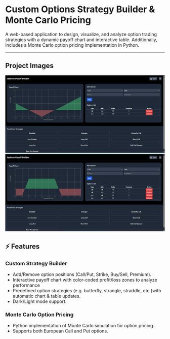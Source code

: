 # Custom Options Strategy Builder & Monte Carlo Pricing

A web-based application to design, visualize, and analyze option trading strategies with a dynamic payoff chart and interactive table. Additionally, includes a Monte Carlo option pricing implementation in Python.

---

##  Project Images

![Website Screenshot](<Images_Website/Image1.png>)
![Website Screenshot](<Images_Website/Image2.png>)
## ⚡ Features

### Custom Strategy Builder
- Add/Remove option positions (Call/Put, Strike, Buy/Sell, Premium).  
- Interactive payoff chart with color-coded profit/loss zones to analyze performance
- Predefined option strategies (e.g. butterfly, strangle, straddle, etc.)with automatic chart & table updates.  
- Dark/Light mode support.  

### Monte Carlo Option Pricing
- Python implementation of Monte Carlo simulation for option pricing.  
- Supports both European Call and Put options.  